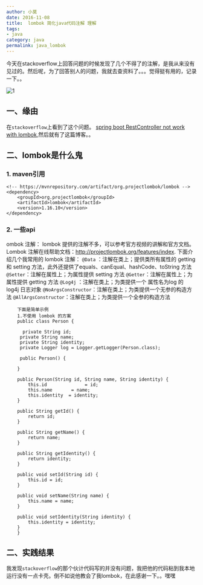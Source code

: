 ```yaml
---
author: 小莫
date: 2016-11-08
title:  lombok 简化java代码注解 理解
tags: 
- java
category: java
permalink: java_lombok
---
```

今天在stackoverflow上回答问题的时候发现了几个不得了的注解，是我从来没有见过的。然后呢，为了回答别人的问题，我就去查资料了。。。觉得挺有用的，记录一下。。
<!-- more -->
![1](http://static.xiaomo.info/images/java_banner.png)

## 一、缘由
在`stackoverflow`上看到了这个问题。 [spring boot RestController not work with lombok](https://stackoverflow.com/questions/40169763/spring-boot-restcontroller-not-work-with-lombok/40478142#40478142),然后就有了这篇博客。。

## 二、lombok是什么鬼

### 1. maven引用

```
<!-- https://mvnrepository.com/artifact/org.projectlombok/lombok -->
<dependency>
    <groupId>org.projectlombok</groupId>
    <artifactId>lombok</artifactId>
    <version>1.16.10</version>
</dependency>

```

### 2. 一些api
ombok 注解：
lombok 提供的注解不多，可以参考官方视频的讲解和官方文档。
Lombok 注解在线帮助文档：http://projectlombok.org/features/index.
下面介绍几个我常用的 lombok 注解：
`@Data`   ：注解在类上；提供类所有属性的 getting 和 setting 方法，此外还提供了equals、canEqual、hashCode、toString 方法
`@Setter`：注解在属性上；为属性提供 setting 方法
`@Getter`：注解在属性上；为属性提供 getting 方法
`@Log4j` ：注解在类上；为类提供一个 属性名为log 的 log4j 日志对象
`@NoArgsConstructor`：注解在类上；为类提供一个无参的构造方法
`@AllArgsConstructor`：注解在类上；为类提供一个全参的构造方法

```
    下面是简单示例
    1.不使用 lombok 的方案
    public class Person {
    
      private String id;
     private String name;
     private String identity;
     private Logger log = Logger.getLogger(Person.class);
    
     public Person() {
    
    }
    
    public Person(String id, String name, String identity) {
        this.id              = id;
        this.name       = name;
        this.identity  = identity;
    }
    
    public String getId() {
        return id;
    }
    
    public String getName() {
        return name;
    }
    
    public String getIdentity() {
        return identity;
    }
    
    public void setId(String id) {
        this.id = id;
    }
    
    public void setName(String name) {
        this.name = name;
    }
    
    public void setIdentity(String identity) {
        this.identity = identity;
    }
    }
```

## 二、实践结果
我发现`stackoverflow`的那个伙计代码写的并没有问题，我把他的代码粘到我本地运行没有一点卡壳。倒不如说他教会了我lombok，在此感谢一下。。嘿嘿